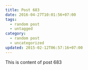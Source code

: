 ```yaml
---
title: Post 683
date: 2016-04-27T10:01:56+07:00
tags:
  - random post
  - untagged
category:
  - random post
  - uncategorized
updated: 2015-02-12T06:57:16+07:00
---
```

This is content of post 683